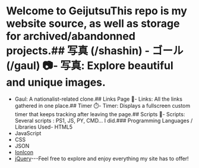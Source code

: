 # Welcome to GeijutsuThis repo is my website source, as well as storage for archived/abandonned projects.## 写真 (/shashin) - ゴール (/gaul) 📷- 写真: Explore beautiful and unique images.
- Gaul: A nationalist-related clone.## Links Page 🔗- Links: All the links gathered in one place.## Timer ⏱️- Timer: Displays a fullscreen custom timer that keeps tracking after leaving the page.## Scripts 🔗- Scripts: Several scripts : PS1, JS, PY, CMD... I did.### Programming Languages / Libraries Used- HTML5
- JavaScript
- CSS
- JSON
- [IonIcon](https://github.com/ionic-team/ionicons)
- [jQuery](https://github.com/jquery/jquery)---Feel free to explore and enjoy everything my site has to offer!
